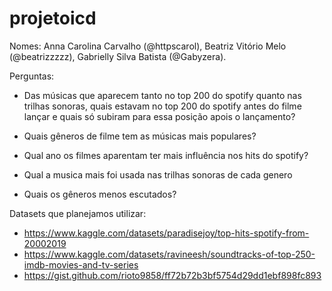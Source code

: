# projetoicd

Nomes: Anna Carolina Carvalho (@httpscarol), Beatriz Vitório Melo (@beatrizzzzz), Gabrielly Silva Batista (@Gabyzera).

Perguntas:

- Das músicas que aparecem tanto no top 200 do spotify quanto nas trilhas sonoras, quais estavam no top 200 do spotify antes do filme lançar e quais só subiram para essa posição apois o lançamento?

- Quais gêneros de filme tem as músicas mais populares?

- Qual ano os filmes aparentam ter mais influência nos hits do spotify?

- Qual a musica mais foi usada nas trilhas sonoras de cada genero

- Quais os gêneros menos escutados?

Datasets que planejamos utilizar:

- https://www.kaggle.com/datasets/paradisejoy/top-hits-spotify-from-20002019
- https://www.kaggle.com/datasets/ravineesh/soundtracks-of-top-250-imdb-movies-and-tv-series
- https://gist.github.com/rioto9858/ff72b72b3bf5754d29dd1ebf898fc893
